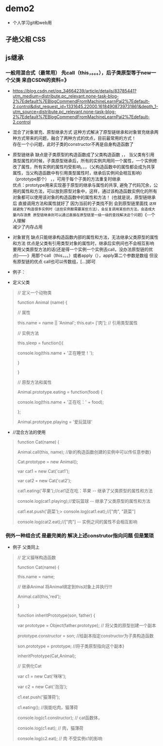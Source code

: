 # demo2

- 个人学习git和web用

## 子绝父相 CSS

## js继承

### 一般用混合式（最常用） 先call（this，。。。），后子类原型等于new一个父类 来自CSDN的资料=》

- <https://blog.csdn.net/qq_34664239/article/details/83785441?utm_medium=distribute.pc_relevant.none-task-blog-2%7Edefault%7EBlogCommendFromMachineLearnPai2%7Edefault-2.control&dist_request_id=1331645.22000.16184908739731861&depth_1-utm_source=distribute.pc_relevant.none-task-blog-2%7Edefault%7EBlogCommendFromMachineLearnPai2%7Edefault-2.control>

- 混合了对象冒充、原型继承方式   这种方式解决了原型链继承和对象冒充继承两种方式带来的问题，融合了两种方式的优点，目前最常用的方式！  </br>
存在一个小问题，此时子类的constructor不再是自身构造函数了
- 原型链继承 缺点是子类原型的构造函数成了父类构造函数   ，， 当父类有引用类型属性的时候，子类原型继承后，所有的实例共用同一个属性，一个实例修改了属性，所有实例的属性均受影响。，，（父构造函数中的属性都会成为共享属性，当父构造函数中有引用类型属性时，继承后实例间会相互影响）（prototype那个） ，，可用于每个子类的方法重复时继承  </br>
优点：prototype用来实现基于原型的继承与属性的共享,
避免了代码冗余，公用的属性和方法，可以放到原型对象中，这样，通过该构造函数实例化的所有对象都可以使用该对象的构造函数中的属性和方法！
(也就是说，原型链继承后 直接调用方法和属性就好了 因为当前的子类找不到 会到原型链里面找 `这样就避免了构造很多实例时（这些实例都需要某些方法），会反复调用某些的方法，会造成大量内存浪费 原型链继承则可以通过直接在原型链里一级一级的查找解决这个问题`)《--个人理解   </br>
减少了内存占用
- 对象冒充 缺点只能继承构造函数内部的属性和方法，无法继承父类原型的属性和方法 优点是父类有引用类型对象的属性时，继承后实例间也不会相互影响 要用父类原型方法的话(还是得一个实例一个实例去call，没办法原型链的优点)——》用那个call（this，。。）或者apply（），apply第二个参数是数组 但没有原型链的优点 call也可以传数组，[...]即可

- 例子：

- 定义父类
>
>// 定义一个动物类
>
>function Animal (name) {
>
>// 属性
>  
> this.name = name || 'Animal';
>this.eat= ['肉']; // 引用类型属性
>
>// 实例方法
>
>this.sleep = function(){
>
>console.log(this.name + '正在睡觉！');
>
>}
>
>}
>
>// 原型方法和属性
>
>Animal.prototype.eating = function(food) {
>
>console.log(this.name + '正在吃：' + food);
>
>};
>
>Animal.prototype.playing = '爱玩篮球'
>
- //混合方法的使用
>
>function Cat(name) {
>
>Animal.call(this, name); //新的构造函数创建的实例中可以传任意参数}
>
> Cat.prototype = new Animal();
>
> var cat1 = new Cat('cat1');
>
>var cat2 = new Cat('cat2');
>
> cat1.eating('苹果');//cat1正在吃：苹果 -- 继承了父类原型的属性和方法
>
> console.log(cat1.playing);//爱玩篮球 -- 继承了父类原型的属性和方法
>
> cat1.eat.push('蔬菜');> console.log(cat1.eat);//["肉", "蔬菜"]
>
> console.log(cat2.eat);//["肉"] -- 实例之间的属性不会相互影响

### 例外一种组合式 是最完美的 解决上述construtor指向问题 但是繁琐

- 例子 父类同上

> // 定义猫咪构造函数
>
> function Cat(name) {
>
> this.name = name;
>
> // 继承Animal 将Animal绑定到this对象上并执行!!!
>
>
> Animal.call(this,'red');
>
> }
>
> function inheritPrototype(son, father) {
>
> var prototype = Object(father.prototype); // 将父类的原型创建一个副本
>
> prototype.constructor = son; //给副本指定constructor为子类构造函数
>
> son.prototype = prototype; //将子类原型指向这个副本}
>
> inheritPrototype(Cat,Animal);
>
> // 实例化Cat
>
> var c1 = new Cat('咪咪');
>
> var c2 = new Cat('泡泡');
>
> c1.eat.push('猫薄荷');
>
> c1.eating(); //我能吃肉，猫薄荷
>
> console.log(c1.constructor); // cat函数体，
>
> console.log(c1.eat); // 肉，猫薄荷
>
> console.log(c2.eat); // 肉  不受实例c1的影响
